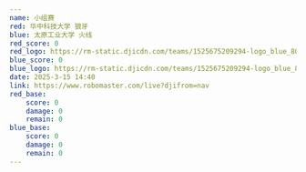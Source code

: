 ```yaml
---
name: 小组赛
red: 华中科技大学 狼牙
blue: 太原工业大学 火线
red_score: 0
red_logo: https://rm-static.djicdn.com/teams/1525675209294-logo_blue_800x800.png?x-oss-process=image/resize,h_64,m_lfit
blue_score: 0
blue_logo: https://rm-static.djicdn.com/teams/1525675209294-logo_blue_800x800.png?x-oss-process=image/resize,h_64,m_lfit
date: 2025-3-15 14:40
link: https://www.robomaster.com/live?djifrom=nav
red_base: 
    score: 0
    damage: 0
    remain: 0
blue_base:
    score: 0
    damage: 0
    remain: 0
---
```

